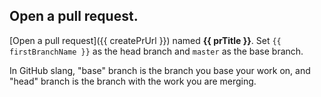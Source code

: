 ## Open a pull request. 

[Open a pull request]({{ createPrUrl }}) named **{{ prTitle }}**. Set `{{ firstBranchName }}` as the head branch and `master` as the base branch.

In GitHub slang, "base" branch is the branch you base your work on, and "head" branch is the branch with the work you are merging.